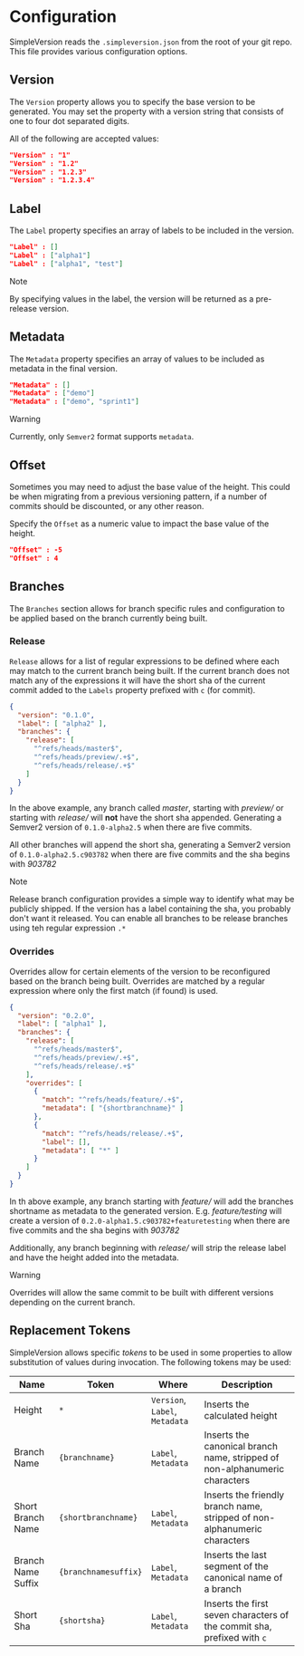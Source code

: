 Configuration
=============

SimpleVersion reads the `.simpleversion.json` from the root of your git repo.
This file provides various configuration options.

Version
-------

The `Version` property allows you to specify the base version to be generated.
You  may set the property with a version string that consists of one to four
dot separated digits.

All of the following are accepted values:
```json
"Version" : "1"
"Version" : "1.2"
"Version" : "1.2.3"
"Version" : "1.2.3.4"
```

Label
-----

The `Label` property specifies an array of labels to be included in the version.

```json
"Label" : []
"Label" : ["alpha1"]
"Label" : ["alpha1", "test"]
```

> [!NOTE]
> By specifying values in the label, the version will be returned as a pre-release version.

Metadata
--------

The `Metadata` property specifies an array of values to be included as metadata
in the final version.

```json
"Metadata" : []
"Metadata" : ["demo"]
"Metadata" : ["demo", "sprint1"]
```

> [!WARNING]
> Currently, only `Semver2` format supports `metadata`.

Offset
------

Sometimes you may need to adjust the base value of the height. This could be
when migrating from a previous versioning pattern, if a number of commits
should be discounted, or any other reason.

Specify the `Offset` as a numeric value to impact the base value of the height.

```json
"Offset" : -5
"Offset" : 4
```

Branches
--------

The `Branches` section allows for branch specific rules and configuration to
be applied based on the branch currently being built.

### Release

`Release` allows for a list of regular expressions to be defined where each
may match to the current branch being built. If the current branch does not match
any of the expressions it will have the short sha of the current commit added
to the `Labels` property prefixed with `c` (for commit).

```json
{
  "version": "0.1.0",
  "label": [ "alpha2" ],
  "branches": {
    "release": [
      "^refs/heads/master$",
      "^refs/heads/preview/.+$",
      "^refs/heads/release/.+$"
    ]
  }
}
```

In the above example, any branch called _master_, starting with _preview/_ or
starting with _release/_ will **not** have the short sha appended. Generating a
Semver2 version of `0.1.0-alpha2.5` when there are five commits.

All other branches will append the short sha, generating a Semver2 version of
`0.1.0-alpha2.5.c903782` when there are five commits and the sha begins with
_903782_

> [!NOTE]
> Release branch configuration provides a simple way to identify what may be
> publicly shipped. If the version has a label containing the sha, you probably
> don't want it released.  You can enable all branches to be release branches
> using teh regular expression `.*`

### Overrides

Overrides allow for certain elements of the version to be reconfigured based
on the branch being built.  Overrides are matched by a regular expression where
only the first match (if found) is used.

```json
{
  "version": "0.2.0",
  "label": [ "alpha1" ],
  "branches": {
    "release": [
      "^refs/heads/master$",
      "^refs/heads/preview/.+$",
      "^refs/heads/release/.+$"
    ],
    "overrides": [
      {
        "match": "^refs/heads/feature/.+$",
        "metadata": [ "{shortbranchname}" ]
      },
      {
        "match": "^refs/heads/release/.+$",
        "label": [],
        "metadata": [ "*" ]
      }
    ]
  }
}
```

In th above example, any branch starting with _feature/_ will add the branches
shortname as metadata to the generated version. E.g. _feature/testing_ will
create a version of `0.2.0-alpha1.5.c903782+featuretesting` when there are five
commits and the sha begins with _903782_

Additionally, any branch beginning with _release/_ will strip the release label
and have the height added into the metadata.

> [!WARNING]
> Overrides will allow the same commit to be built with different versions
> depending on the current branch.

Replacement Tokens
------------------

SimpleVersion allows specific _tokens_ to be used in some properties to allow
substitution of values during invocation.  The following tokens may be used:


| Name               | Token                | Where                          | Description                                                                |
| ------------------ | -------------------- | ------------------------------ | -------------------------------------------------------------------------- |
| Height             | `*`                  | `Version`, `Label`, `Metadata` | Inserts the calculated height                                              |
| Branch Name        | `{branchname}`       | `Label`, `Metadata`            | Inserts the canonical branch name, stripped of non-alphanumeric characters |
| Short Branch Name  | `{shortbranchname}`  | `Label`, `Metadata`            | Inserts the friendly branch name, stripped of non-alphanumeric characters  |
| Branch Name Suffix | `{branchnamesuffix}` | `Label`, `Metadata`            | Inserts the last segment of the canonical name of a branch				  |
| Short Sha          | `{shortsha}`         | `Label`, `Metadata`            | Inserts the first seven characters of the commit sha, prefixed with `c`    |
